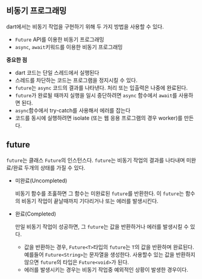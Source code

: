 ## 비동기 프로그래밍

dart에서는 비동기 작업을 구현하기 위해 두 가지 방법을 사용할 수 있다.

- `Future` API를 이용한 비동기 프로그래밍
- `async`, `await`키워드를 이용한 비동기 프로그래밍

**중요한 점**

- dart 코드는 단일 스레드에서 실행된다
- 스레드를 차단하는 코드는 프로그램을 정지시킬 수 있다.
- `future`는 `async` 코드의 결과를 나타낸다. 처리 또는 입출력은 나중에 완료된다.
- `future`가 완료될 때까지 실행을 일시 중단하려면 `async` 함수에서 `await`를 사용하면 된다.
- `async`함수에서 try-catch를 사용해서 에러를 잡는다
- 코드를 동시에 실행하려면 isolate (또는 웹 응용 프로그램의 경우 worker)를 만든다.



## future

`future`는 클래스 `Future`의 인스턴스다. `future`는 비동기 작업의 결과를 나타내며 미완료/완료 두개의 상태를 가질 수 있다.

- 미완료(Uncompleted)

  비동기 함수를 초훌하면 그 함수는 미완료된 `future`를 반환한다. 이 `future`는 함수의 비동기 작업이 끝날때까지 기다리거나 또는 에러를 발생시킨다.

- 완료(Completed)

  만일 비동기 작업이 성공하면, 그 `future`는 값을 반환하거나 에러를 발생시킬 수 있다.

  - 값을 반환하는 경우, `Future<T>`타입의 `future`는 `T`의 값을 반환하며 완료된다. 예를들어 `Future<String>`는 문자열을 생성한다. 사용할수 있는 값을 반환하지 않으면 `future`의 타입은 `Future<void>`가 된다.
  - 에러를 발생시키는 경우는 비동기 작업중 예외적인 상황이 발생한 경우이다.

